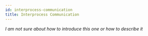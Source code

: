 ```yaml
---
id: interprocess-communication
title: Interprocess Communication
---
```


_I am not sure about how to introduce this one or how to describe it_
